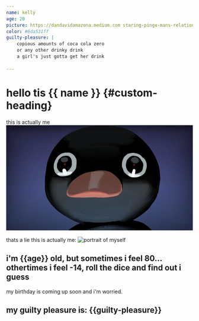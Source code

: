 ```yaml
---
name: kelly
age: 20
picture: https://dandavidamazona.medium.com staring-pingu-mans-relationship-to-the-sublime-meme-analysis-3d5eac7bcf64
color: #6da531ff
guilty-pleasure: |
    copious amounts of coca cola zero
    or any other drinky drink
    a girl's just gotta get her drink

---
```


# hello tis {{ name }} {#custom-heading}

this is actually me
![pingu](pingu.jpg)

thats a lie this is actually me: 
![portrait of myself]()

## i'm {{age}} old, but sometimes i feel 80... othertimes i feel -14, roll the dice and find out i guess
my birthday is coming up soon and i'm worried.

## my guilty pleasure is: {{guilty-pleasure}}
